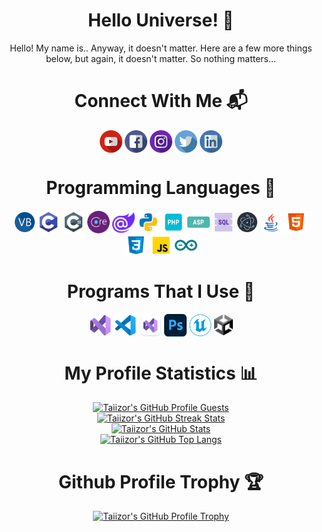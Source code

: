 <h1 align="center">Hello Universe! 🚀</h1>

<p align="center">Hello! My name is.. Anyway, it doesn't matter. Here are a few more things below, but again, it doesn't matter. So nothing matters...</p>

<h1 align="center">Connect With Me 📬</h1>

<p align="left">
  <p align="center">
    <a href="https://www.youtube.com/@iTaiizor" target="_blank"><img align="center" alt="YouTube" width="36px" src="https://raw.githubusercontent.com/Taiizor/Taiizor/develop/.images/YouTube.png" /></a>
    <!--<a href="https://www.vegalya.com" target="_blank"><img align="center" alt="WebSite" width="36px" src="https://raw.githubusercontent.com/Taiizor/Taiizor/develop/.images/WebSite.png" /></a>
    <a href="mailto:taiizor@vegalya.com" target="_blank"><img align="center" alt="Mail" width="36px" src="https://raw.githubusercontent.com/Taiizor/Taiizor/develop/.images/MailSend.png" /></a>-->
    <a href="https://www.facebook.com/ReaLTaiizor" target="_blank"><img align="center" alt="FaceBook" width="36px" src="https://raw.githubusercontent.com/Taiizor/Taiizor/develop/.images/FaceBook.png" /></a>
    <a href="https://www.instagram.com/Taiizor" target="_blank"><img align="center" alt="Instagram" width="36px" src="https://raw.githubusercontent.com/Taiizor/Taiizor/develop/.images/Instagram.png" /></a>
    <a href="https://www.twitter.com/ReaLTaiizor" target="_blank"><img align="center" alt="Twitter" width="36px" src="https://raw.githubusercontent.com/Taiizor/Taiizor/develop/.images/Twitter.png" /></a>
    <a href="https://www.linkedin.com/in/Taiizor" target="_blank"><img align="center" alt="LinkedIn" width="36px" src="https://raw.githubusercontent.com/Taiizor/Taiizor/develop/.images/LinkedIn.png" /></a>
  </p>
</p>

<h1 align="center">Programming Languages 📜</h1>

<p align="left">
  <p align="center">
    <img align="center" alt="VB" width="32px" src="https://raw.githubusercontent.com/Taiizor/Taiizor/develop/.images/VB.png" />
    <img align="center" alt="C" width="36px" src="https://raw.githubusercontent.com/Taiizor/Taiizor/develop/.images/C.png" />
    <img align="center" alt="C#" width="36px" src="https://raw.githubusercontent.com/Taiizor/Taiizor/develop/.images/C%23.png" />
    <img align="center" alt="ASP.NET-Core" width="36px" src="https://raw.githubusercontent.com/Taiizor/Taiizor/develop/.images/Asp.NET-Core.png" />
    <img align="center" alt="Blazor" width="36px" src="https://raw.githubusercontent.com/Taiizor/Taiizor/develop/.images/Blazor.png" />
    <img align="center" alt="Python" width="36px" src="https://raw.githubusercontent.com/Taiizor/Taiizor/develop/.images/Python.png" />
    <img align="center" alt="PHP" width="36px" src="https://raw.githubusercontent.com/Taiizor/Taiizor/develop/.images/PHP.png" />
    <img align="center" alt="ASP" width="36px" src="https://raw.githubusercontent.com/Taiizor/Taiizor/develop/.images/ASP.png" />
    <img align="center" alt="SQL" width="36px" src="https://raw.githubusercontent.com/Taiizor/Taiizor/develop/.images/SQL.png" />
    <img align="center" alt="Electron" width="32px" src="https://raw.githubusercontent.com/Taiizor/Taiizor/develop/.images/Electron.png" />
    <img align="center" alt="Java" width="36px" src="https://raw.githubusercontent.com/Taiizor/Taiizor/develop/.images/Java.png" />
    <img align="center" alt="HTML 5" width="36px" src="https://raw.githubusercontent.com/Taiizor/Taiizor/develop/.images/HTML5.png" />
    <img align="center" alt="CSS 3" width="36px" src="https://raw.githubusercontent.com/Taiizor/Taiizor/develop/.images/CSS3.png" />
    <img align="center" alt="JS" width="36px" src="https://raw.githubusercontent.com/Taiizor/Taiizor/develop/.images/JS.png" />
    <img align="center" alt="Arduino" width="36px" src="https://raw.githubusercontent.com/Taiizor/Taiizor/develop/.images/Arduino.png" />
  </p>
</p>

<p>
  <h1 align="center">Programs That I Use 💖</h1>
</p>

<p align="left">
  <p align="center">
    <img align="center" alt="Visual Studio 2022" width="36px" src="https://raw.githubusercontent.com/Taiizor/Taiizor/develop/.images/VisualStudio2022.png" />
    <img align="center" alt="Visual Studio Code" width="36px" src="https://raw.githubusercontent.com/Taiizor/Taiizor/develop/.images/VisualStudioCode.png" />
    <img align="center" alt="Visual Studio Mac" width="36px" src="https://raw.githubusercontent.com/Taiizor/Taiizor/develop/.images/VisualStudioMac.png" />
    <img align="center" alt="Adobe Photoshop" width="36px" src="https://raw.githubusercontent.com/Taiizor/Taiizor/develop/.images/Photoshop.png" />
    <img align="center" alt="Unreal Engine" width="36px" src="https://raw.githubusercontent.com/Taiizor/Taiizor/develop/.images/UnrealEngine.png" />
    <img align="center" alt="Unity" width="30px" src="https://raw.githubusercontent.com/Taiizor/Taiizor/develop/.images/Unity.png" />
  </p>
</p>

<h1 align="center">My Profile Statistics 📊</h1>

<p align="center">
  <a href="https://github.com/Taiizor"><img src="https://komarev.com/ghpvc/?&label=Profile+Views&username=Taiizor&color=2984CC&style=flat" alt="Taiizor's GitHub Profile Guests"/></a>
  <br />
  <a href="https://github.com/Taiizor"><img src="https://github-readme-streak-stats.herokuapp.com/?user=Taiizor&theme=tokyonight&hide_border=false&stroke=0000" alt="Taiizor's GitHub Streak Stats"/></a>
  <br />
  <a href="https://github.com/Taiizor"><img src="https://github-readme-stats.vercel.app/api?username=Taiizor&show_icons=true&theme=tokyonight&count_private=true&include_all_commits=true" alt="Taiizor's GitHub Stats"/></a>
  <br />
  <a href="https://github.com/Taiizor?tab=repositories"><img src="https://github-readme-stats.vercel.app/api/top-langs/?username=Taiizor&layout=compact&theme=tokyonight" alt="Taiizor's GitHub Top Langs"/></a>
</p>

<h1 align="center">Github Profile Trophy 🏆</h1>

<p align="center">
  <a href="https://github.com/Taiizor"><img src="https://github-profile-trophy.vercel.app/?username=Taiizor&theme=onedark&no-bg=true" alt="Taiizor's GitHub Profile Trophy"/></a>
</p>
